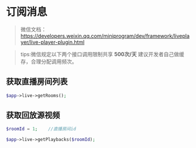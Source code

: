 # 订阅消息

> 微信文档：https://developers.weixin.qq.com/miniprogram/dev/framework/liveplayer/live-player-plugin.html

> tips:微信规定以下两个接口调用限制共享 **500次/天** 建议开发者自己做缓存，合理分配调用频次。

## 获取直播房间列表

```php
$app->live->getRooms();
```

## 获取回放源视频

```php
$roomId = 1;    //直播房间id

$app->live->getPlaybacks($roomId);
```